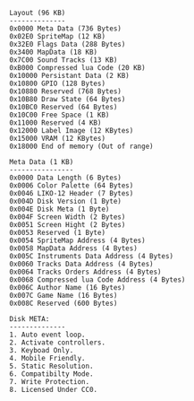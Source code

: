     Layout (96 KB)
    --------------
    0x0000 Meta Data (736 Bytes)
    0x02E0 SpriteMap (12 KB)
    0x32E0 Flags Data (288 Bytes)
    0x3400 MapData (18 KB)
    0x7C00 Sound Tracks (13 KB)
    0xB000 Compressed lua Code (20 KB)
    0x10000 Persistant Data (2 KB)
    0x10800 GPIO (128 Bytes)
    0x10880 Reserved (768 Bytes)
    0x10B80 Draw State (64 Bytes)
    0x10BC0 Reserved (64 Bytes)
    0x10C00 Free Space (1 KB)
    0x11000 Reserved (4 KB)
    0x12000 Label Image (12 KBytes)
    0x15000 VRAM (12 KBytes)
    0x18000 End of memory (Out of range)

    Meta Data (1 KB)
    ----------------
    0x0000 Data Length (6 Bytes)
    0x0006 Color Palette (64 Bytes)
    0x0046 LIKO-12 Header (7 Bytes)
    0x004D Disk Version (1 Byte)
    0x004E Disk Meta (1 Byte)
    0x004F Screen Width (2 Bytes)
    0x0051 Screen Hight (2 Bytes)
    0x0053 Reserved (1 Byte)
    0x0054 SpriteMap Address (4 Bytes)
    0x0058 MapData Address (4 Bytes)
    0x005C Instruments Data Address (4 Bytes)
    0x0060 Tracks Data Address (4 Bytes)
    0x0064 Tracks Orders Address (4 Bytes)
    0x0068 Compressed lua Code Address (4 Bytes)
    0x006C Author Name (16 Bytes)
    0x007C Game Name (16 Bytes)
    0x008C Reserved (600 Bytes)

    Disk META:
    --------------
    1. Auto event loop.
    2. Activate controllers.
    3. Keyboad Only.
    4. Mobile Friendly.
    5. Static Resolution.
    6. Compatibilty Mode.
    7. Write Protection.
    8. Licensed Under CC0.